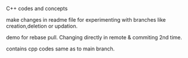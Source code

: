 C++ codes and concepts

make changes in readme file for experimenting with branches like creation,deletion or updation.

demo for rebase pull. Changing directly in remote & commiting 2nd time.

contains cpp codes same as to main branch. 
